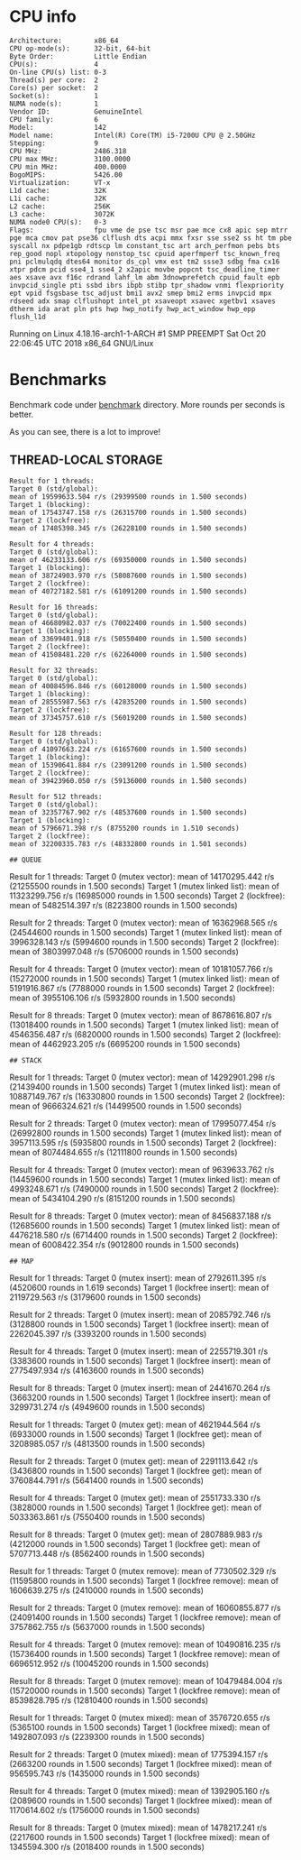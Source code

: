 # CPU info
```
Architecture:        x86_64
CPU op-mode(s):      32-bit, 64-bit
Byte Order:          Little Endian
CPU(s):              4
On-line CPU(s) list: 0-3
Thread(s) per core:  2
Core(s) per socket:  2
Socket(s):           1
NUMA node(s):        1
Vendor ID:           GenuineIntel
CPU family:          6
Model:               142
Model name:          Intel(R) Core(TM) i5-7200U CPU @ 2.50GHz
Stepping:            9
CPU MHz:             2486.318
CPU max MHz:         3100.0000
CPU min MHz:         400.0000
BogoMIPS:            5426.00
Virtualization:      VT-x
L1d cache:           32K
L1i cache:           32K
L2 cache:            256K
L3 cache:            3072K
NUMA node0 CPU(s):   0-3
Flags:               fpu vme de pse tsc msr pae mce cx8 apic sep mtrr pge mca cmov pat pse36 clflush dts acpi mmx fxsr sse sse2 ss ht tm pbe syscall nx pdpe1gb rdtscp lm constant_tsc art arch_perfmon pebs bts rep_good nopl xtopology nonstop_tsc cpuid aperfmperf tsc_known_freq pni pclmulqdq dtes64 monitor ds_cpl vmx est tm2 ssse3 sdbg fma cx16 xtpr pdcm pcid sse4_1 sse4_2 x2apic movbe popcnt tsc_deadline_timer aes xsave avx f16c rdrand lahf_lm abm 3dnowprefetch cpuid_fault epb invpcid_single pti ssbd ibrs ibpb stibp tpr_shadow vnmi flexpriority ept vpid fsgsbase tsc_adjust bmi1 avx2 smep bmi2 erms invpcid mpx rdseed adx smap clflushopt intel_pt xsaveopt xsavec xgetbv1 xsaves dtherm ida arat pln pts hwp hwp_notify hwp_act_window hwp_epp flush_l1d
```
Running on Linux 4.18.16-arch1-1-ARCH #1 SMP PREEMPT Sat Oct 20 22:06:45 UTC 2018 x86_64 GNU/Linux

# Benchmarks
Benchmark code under [benchmark](benchmark) directory.
More rounds per seconds is better.

As you can see, there is a lot to improve!


## THREAD-LOCAL STORAGE
```
Result for 1 threads:
Target 0 (std/global):
mean of 19599633.504 r/s (29399500 rounds in 1.500 seconds)
Target 1 (blocking):
mean of 17543747.158 r/s (26315700 rounds in 1.500 seconds)
Target 2 (lockfree):
mean of 17485398.345 r/s (26228100 rounds in 1.500 seconds)

Result for 4 threads:
Target 0 (std/global):
mean of 46233133.606 r/s (69350000 rounds in 1.500 seconds)
Target 1 (blocking):
mean of 38724903.970 r/s (58087600 rounds in 1.500 seconds)
Target 2 (lockfree):
mean of 40727182.581 r/s (61091200 rounds in 1.500 seconds)

Result for 16 threads:
Target 0 (std/global):
mean of 46680982.037 r/s (70022400 rounds in 1.500 seconds)
Target 1 (blocking):
mean of 33699401.918 r/s (50550400 rounds in 1.500 seconds)
Target 2 (lockfree):
mean of 41508481.220 r/s (62264000 rounds in 1.500 seconds)

Result for 32 threads:
Target 0 (std/global):
mean of 40084596.846 r/s (60128000 rounds in 1.500 seconds)
Target 1 (blocking):
mean of 28555987.563 r/s (42835200 rounds in 1.500 seconds)
Target 2 (lockfree):
mean of 37345757.610 r/s (56019200 rounds in 1.500 seconds)

Result for 128 threads:
Target 0 (std/global):
mean of 41097663.224 r/s (61657600 rounds in 1.500 seconds)
Target 1 (blocking):
mean of 15390641.884 r/s (23091200 rounds in 1.500 seconds)
Target 2 (lockfree):
mean of 39423960.050 r/s (59136000 rounds in 1.500 seconds)

Result for 512 threads:
Target 0 (std/global):
mean of 32357767.902 r/s (48537600 rounds in 1.500 seconds)
Target 1 (blocking):
mean of 5796671.398 r/s (8755200 rounds in 1.510 seconds)
Target 2 (lockfree):
mean of 32200335.783 r/s (48332800 rounds in 1.501 seconds)

## QUEUE
```
Result for 1 threads:
Target 0 (mutex vector):
mean of 14170295.442 r/s (21255500 rounds in 1.500 seconds)
Target 1 (mutex linked list):
mean of 11323299.756 r/s (16985000 rounds in 1.500 seconds)
Target 2 (lockfree):
mean of 5482514.397 r/s (8223800 rounds in 1.500 seconds)

Result for 2 threads:
Target 0 (mutex vector):
mean of 16362968.565 r/s (24544600 rounds in 1.500 seconds)
Target 1 (mutex linked list):
mean of 3996328.143 r/s (5994600 rounds in 1.500 seconds)
Target 2 (lockfree):
mean of 3803997.048 r/s (5706000 rounds in 1.500 seconds)

Result for 4 threads:
Target 0 (mutex vector):
mean of 10181057.766 r/s (15272000 rounds in 1.500 seconds)
Target 1 (mutex linked list):
mean of 5191916.867 r/s (7788000 rounds in 1.500 seconds)
Target 2 (lockfree):
mean of 3955106.106 r/s (5932800 rounds in 1.500 seconds)

Result for 8 threads:
Target 0 (mutex vector):
mean of 8678616.807 r/s (13018400 rounds in 1.500 seconds)
Target 1 (mutex linked list):
mean of 4546356.487 r/s (6820000 rounds in 1.500 seconds)
Target 2 (lockfree):
mean of 4462923.205 r/s (6695200 rounds in 1.500 seconds)

```
## STACK
```
Result for 1 threads:
Target 0 (mutex vector):
mean of 14292901.298 r/s (21439400 rounds in 1.500 seconds)
Target 1 (mutex linked list):
mean of 10887149.767 r/s (16330800 rounds in 1.500 seconds)
Target 2 (lockfree):
mean of 9666324.621 r/s (14499500 rounds in 1.500 seconds)

Result for 2 threads:
Target 0 (mutex vector):
mean of 17995077.454 r/s (26992800 rounds in 1.500 seconds)
Target 1 (mutex linked list):
mean of 3957113.595 r/s (5935800 rounds in 1.500 seconds)
Target 2 (lockfree):
mean of 8074484.655 r/s (12111800 rounds in 1.500 seconds)

Result for 4 threads:
Target 0 (mutex vector):
mean of 9639633.762 r/s (14459600 rounds in 1.500 seconds)
Target 1 (mutex linked list):
mean of 4993248.671 r/s (7490000 rounds in 1.500 seconds)
Target 2 (lockfree):
mean of 5434104.290 r/s (8151200 rounds in 1.500 seconds)

Result for 8 threads:
Target 0 (mutex vector):
mean of 8456837.188 r/s (12685600 rounds in 1.500 seconds)
Target 1 (mutex linked list):
mean of 4476218.580 r/s (6714400 rounds in 1.500 seconds)
Target 2 (lockfree):
mean of 6008422.354 r/s (9012800 rounds in 1.500 seconds)

```
## MAP
```
Result for 1 threads:
Target 0 (mutex insert):
mean of 2792611.395 r/s (4520600 rounds in 1.619 seconds)
Target 1 (lockfree insert):
mean of 2119729.563 r/s (3179600 rounds in 1.500 seconds)

Result for 2 threads:
Target 0 (mutex insert):
mean of 2085792.746 r/s (3128800 rounds in 1.500 seconds)
Target 1 (lockfree insert):
mean of 2262045.397 r/s (3393200 rounds in 1.500 seconds)

Result for 4 threads:
Target 0 (mutex insert):
mean of 2255719.301 r/s (3383600 rounds in 1.500 seconds)
Target 1 (lockfree insert):
mean of 2775497.934 r/s (4163600 rounds in 1.500 seconds)

Result for 8 threads:
Target 0 (mutex insert):
mean of 2441670.264 r/s (3663200 rounds in 1.500 seconds)
Target 1 (lockfree insert):
mean of 3299731.274 r/s (4949600 rounds in 1.500 seconds)

Result for 1 threads:
Target 0 (mutex get):
mean of 4621944.564 r/s (6933000 rounds in 1.500 seconds)
Target 1 (lockfree get):
mean of 3208985.057 r/s (4813500 rounds in 1.500 seconds)

Result for 2 threads:
Target 0 (mutex get):
mean of 2291113.642 r/s (3436800 rounds in 1.500 seconds)
Target 1 (lockfree get):
mean of 3760844.791 r/s (5641400 rounds in 1.500 seconds)

Result for 4 threads:
Target 0 (mutex get):
mean of 2551733.330 r/s (3828000 rounds in 1.500 seconds)
Target 1 (lockfree get):
mean of 5033363.861 r/s (7550400 rounds in 1.500 seconds)

Result for 8 threads:
Target 0 (mutex get):
mean of 2807889.983 r/s (4212000 rounds in 1.500 seconds)
Target 1 (lockfree get):
mean of 5707713.448 r/s (8562400 rounds in 1.500 seconds)

Result for 1 threads:
Target 0 (mutex remove):
mean of 7730502.329 r/s (11595800 rounds in 1.500 seconds)
Target 1 (lockfree remove):
mean of 1606639.275 r/s (2410000 rounds in 1.500 seconds)

Result for 2 threads:
Target 0 (mutex remove):
mean of 16060855.877 r/s (24091400 rounds in 1.500 seconds)
Target 1 (lockfree remove):
mean of 3757862.755 r/s (5637000 rounds in 1.500 seconds)

Result for 4 threads:
Target 0 (mutex remove):
mean of 10490816.235 r/s (15736400 rounds in 1.500 seconds)
Target 1 (lockfree remove):
mean of 6696512.952 r/s (10045200 rounds in 1.500 seconds)

Result for 8 threads:
Target 0 (mutex remove):
mean of 10479484.004 r/s (15720000 rounds in 1.500 seconds)
Target 1 (lockfree remove):
mean of 8539828.795 r/s (12810400 rounds in 1.500 seconds)

Result for 1 threads:
Target 0 (mutex mixed):
mean of 3576720.655 r/s (5365100 rounds in 1.500 seconds)
Target 1 (lockfree mixed):
mean of 1492807.093 r/s (2239300 rounds in 1.500 seconds)

Result for 2 threads:
Target 0 (mutex mixed):
mean of 1775394.157 r/s (2663200 rounds in 1.500 seconds)
Target 1 (lockfree mixed):
mean of 956595.743 r/s (1435000 rounds in 1.500 seconds)

Result for 4 threads:
Target 0 (mutex mixed):
mean of 1392905.160 r/s (2089600 rounds in 1.500 seconds)
Target 1 (lockfree mixed):
mean of 1170614.602 r/s (1756000 rounds in 1.500 seconds)

Result for 8 threads:
Target 0 (mutex mixed):
mean of 1478217.241 r/s (2217600 rounds in 1.500 seconds)
Target 1 (lockfree mixed):
mean of 1345594.300 r/s (2018400 rounds in 1.500 seconds)

```
